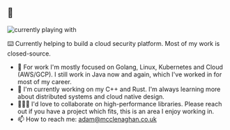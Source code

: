 

##  👋
![currently playing with](https://skillicons.dev/icons?i=aws,bash,cpp,docker,emacs,gcp,git,go,grafana,idea,java,kubernetes,linux,mysql,postgres,py,regex,rust)

⌨️ Currently helping to build a cloud security platform. Most of my work is closed-source.

- 🔭 For work I'm mostly focused on Golang, Linux, Kubernetes and Cloud (AWS/GCP). I still work in Java now and again, which I've worked in for most of my career.
- 🌱 I'm currently working on my C++ and Rust. I'm always learning more about distributed systems and cloud native design.
- 🧑‍🤝‍🧑 I'd love to collaborate on high-performance libraries. Please reach out if you have a project which fits, this is an area I enjoy working in.
- 📫 How to reach me: adam@mcclenaghan.co.uk

<!--
**adammcclenaghan/adammcclenaghan** is a ✨ _special_ ✨ repository because its `README.md` (this file) appears on your GitHub profile.

Here are some ideas to get you started:

- 🔭 I’m currently working on ...
- 🌱 I’m currently learning ...
- 👯 I’m looking to collaborate on ...
- 📫 How to reach me: adam@mcclenaghan.co.uk 
- 😄 Pronouns: ...
- ⚡ Fun fact: ...
-->
